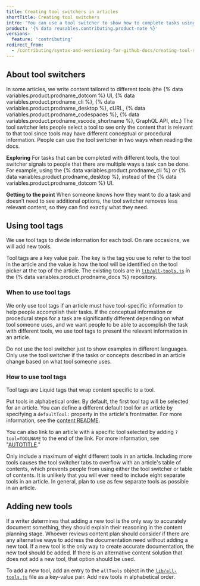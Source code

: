 ```yaml
---
title: Creating tool switchers in articles
shortTitle: Creating tool switchers
intro: 'You can use a tool switcher to show how to complete tasks using specific tools.'
product: '{% data reusables.contributing.product-note %}'
versions:
  feature: 'contributing'
redirect_from:
  - /contributing/syntax-and-versioning-for-github-docs/creating-tool-switchers-in-articles
---
```


## About tool switchers

In some articles, we write content tailored to different tools (the {% data variables.product.prodname_dotcom %} UI, {% data variables.product.prodname_cli %}, {% data variables.product.prodname_desktop %}, cURL, {% data variables.product.prodname_codespaces %}, {% data variables.product.prodname_vscode_shortname %}, GraphQL API, etc.) The tool switcher lets people select a tool to see only the content that is relevant to that tool since tools may have different conceptual or procedural information. People can use the tool switcher in two ways when reading the docs.

**Exploring**
For tasks that can be completed with different tools, the tool switcher signals to people that there are multiple ways a task can be done. For example, using the {% data variables.product.prodname_cli %} or {% data variables.product.prodname_desktop %}, instead of the {% data variables.product.prodname_dotcom %} UI.

**Getting to the point**
When someone knows how they want to do a task and doesn’t need to see additional options, the tool switcher removes less relevant content, so they can find exactly what they need.

## Using tool tags

We use tool tags to divide information for each tool. On rare occasions, we will add new tools.

Tool tags are a key value pair. The key is the tag you use to refer to the tool in the article and the value is how the tool will be identified on the tool picker at the top of the article. The existing tools are in [`lib/all-tools.js`](https://github.com/github/docs/blob/main/src/tools/lib/all-tools.js) in the {% data variables.product.prodname_docs %} repository.

### When to use tool tags

We only use tool tags if an article must have tool-specific information to help people accomplish their tasks. If the conceptual information or procedural steps for a task are significantly different depending on what tool someone uses, and we want people to be able to accomplish the task with different tools, we use tool tags to present the relevant information in an article.

Do not use the tool switcher just to show examples in different languages. Only use the tool switcher if the tasks or concepts described in an article change based on what tool someone uses.

### How to use tool tags

Tool tags are Liquid tags that wrap content specific to a tool. <!--For more information on using tool tags in an article, see [AUTOTITLE](/contributing/using-markdown-and-liquid-in-github-docs#tool-tags)."-->

Put tools in alphabetical order. By default, the first tool tag will be selected for an article. You can define a different default tool for an article by specifying a `defaultTool:` property in the article's frontmatter. For more information, see the [content README](https://github.com/github/docs/blob/main/content/README.md#defaulttool).

You can also link to an article with a specific tool selected by adding `?tool=TOOLNAME` to the end of the link. For more information, see "[AUTOTITLE](/contributing/style-guide-and-content-model/style-guide#links-to-a-specific-tool)."

Only include a maximum of eight different tools in an article. Including more tools causes the tool switcher tabs to overflow with an article's table of contents, which prevents people from using either the tool switcher or table of contents. It is unlikely that you will ever need to include eight separate tools in an article. In general, plan to use as few separate tools as possible in an article.

## Adding new tools

If a writer determines that adding a new tool is the only way to accurately document something, they should explain their reasoning in the content planning stage. Whoever reviews content plan should consider if there are any alternative ways to address the documentation need without adding a new tool. If a new tool is the only way to create accurate documentation, the new tool should be added. If there is an alternative content solution that does not add a new tool, that option should be used.

To add a new tool, add an entry to the `allTools` object in the [`lib/all-tools.js`](https://github.com/github/docs/blob/main/src/tools/lib/all-tools.js) file as a key-value pair. Add new tools in alphabetical order.
